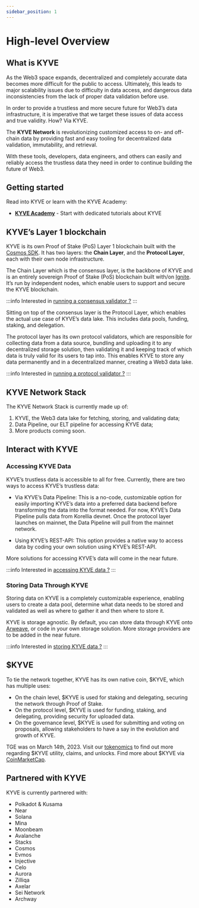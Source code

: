 ```yaml
---
sidebar_position: 1
---
```


# High-level Overview

## What is KYVE

As the Web3 space expands, decentralized and completely accurate data becomes more difficult for the public to access.
Ultimately, this leads to major scalability issues due to difficulty in data access, and dangerous data inconsistencies
from the lack of proper data validation before use.

In order to provide a trustless and more secure future for Web3’s data infrastructure, it is imperative that we target these
issues of data access and true validity. How? Via KYVE.

The **KYVE Network** is revolutionizing customized access to on- and off-chain data by providing fast and easy tooling for
decentralized data validation, immutability, and retrieval.

With these tools, developers, data engineers, and others can easily and reliably access the trustless data they need in
order to continue building the future of Web3.

## Getting started
Read into KYVE or learn with the KYVE Academy:
- **[KYVE Academy](https://kyve.academy/)** - Start with dedicated tutorials about KYVE

## KYVE’s Layer 1 blockchain

KYVE is its own Proof of Stake (PoS) Layer 1 blockchain built with the [Cosmos SDK](https://v1.cosmos.network/sdk). It has two layers: the **Chain Layer**, and the **Protocol
Layer**, each with their own node infrastructure.

The Chain Layer which is the consensus layer, is the backbone of KYVE and is an entirely sovereign Proof of Stake (PoS) blockchain built with/on
[Ignite](https://ignitedao.io/about-ignite-dao/). It’s run by independent nodes, which enable users to support and secure the KYVE blockchain.

:::info
Interested in [running a consensus validator ?](/docs/run-a-node/chain-nodes/overview.md)
:::

Sitting on top of the consensus layer is the Protocol Layer, which enables the actual use case of KYVE’s data lake. This
includes data pools, funding, staking, and delegation.

The protocol layer has its own protocol validators, which are responsible for collecting data from a data source, bundling
and uploading it to any decentralized storage solution, then validating it and keeping track of which data is truly
valid for its users to tap into. This enables KYVE to store any data permanently and in a decentralized manner, creating
a Web3 data lake.

:::info
Interested in [running a protocol validator ?](/docs/run-a-node/protocol-nodes/overview.md)
:::

## KYVE Network Stack

The KYVE Network Stack is currently made up of:

1. KYVE, the Web3 data lake for fetching, storing, and validating data;
2. Data Pipeline, our ELT pipeline for accessing KYVE data;
3. More products coming soon.

## Interact with KYVE

### Accessing KYVE Data

KYVE’s trustless data is accessible to all for free. Currently, there are two ways to access KYVE’s
trustless data:

- Via KYVE’s Data Pipeline: This is a no-code, customizable option for easily importing KYVE’s data into a
  preferred data backend before transforming the data into the format needed. For now, KYVE’s Data Pipeline pulls data from Korellia devnet. Once the protocol layer launches on mainnet, the Data Pipeline will pull from the mainnet network.

- Using KYVE’s REST-API: This option provides a native way to access data by coding your own solution using KYVE’s REST-API.

More solutions for accessing KYVE’s data will come in the near future.

:::info
Interested in [accessing KYVE data ?](/docs/access-data-sets/using-rest.md)
:::

### Storing Data Through KYVE

Storing data on KYVE is a completely customizable experience, enabling users to create a data pool, determine what data
needs to be stored and validated as well as where to gather it and then where to store it.

KYVE is storage agnostic. By default, you can store data through KYVE onto [Arweave](https://www.arweave.org/), or code in your own storage
solution. More storage providers are to be added in the near future.

:::info
Interested in [storing KYVE data ?](/build/development/developing-runtime)
:::

## \$KYVE

To tie the network together, KYVE has its own native coin, \$KYVE, which has multiple uses:

- On the chain level, \$KYVE is used for staking and delegating, securing the network through Proof of Stake.
- On the protocol level, \$KYVE is used for funding, staking, and delegating, providing security for uploaded data.
- On the governance level, \$KYVE is used for submitting and voting on proposals, allowing stakeholders to have a say in
  the evolution and growth of KYVE.

TGE was on March 14th, 2023. Visit our [tokenomics](https://www.kyve.network/tokenomics) to find out more regarding \$KYVE utility, claims, and unlocks. Find more about \$KYVE via [CoinMarketCap](https://coinmarketcap.com/currencies/kyve-network).

## Partnered with KYVE

KYVE is currently partnered with:

- Polkadot & Kusama
- Near
- Solana
- Mina
- Moonbeam
- Avalanche
- Stacks
- Cosmos
- Evmos
- Injective
- Celo
- Aurora
- Zilliqa
- Axelar
- Sei Network
- Archway
